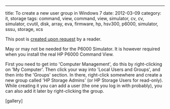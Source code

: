 ---
title: To create a new user group in Windows 7
date: 2012-03-09
category: it, storage
tags: command, view, command, view, simulator, cv, cv, simulator, cvutil, disk, array, eva, firmware, hp, hsv300, p6000, simulator, sssu, storage, xcs

This post is [created upon request](http://www.guldmyr.com/p6000-eva-command-view-simulator/comment-page-1/#comment-6759 "comment") by a reader.

May or may not be needed for the P6000 Simulator. It is however required when you install the real HP P6000 Command View.

First you need to get into 'Computer Management', do this by right-clicking on 'My Computer'. Then click your way into 'Local Users and Groups', and then into the 'Groups' section. In there, right-click somewhere and create a new group called 'HP Storage Admins' (or HP Storage Users for read-only). While creating it you can add a user (the one you log in with probably), you can also add it later by right-clicking the group.

\[gallery\]
